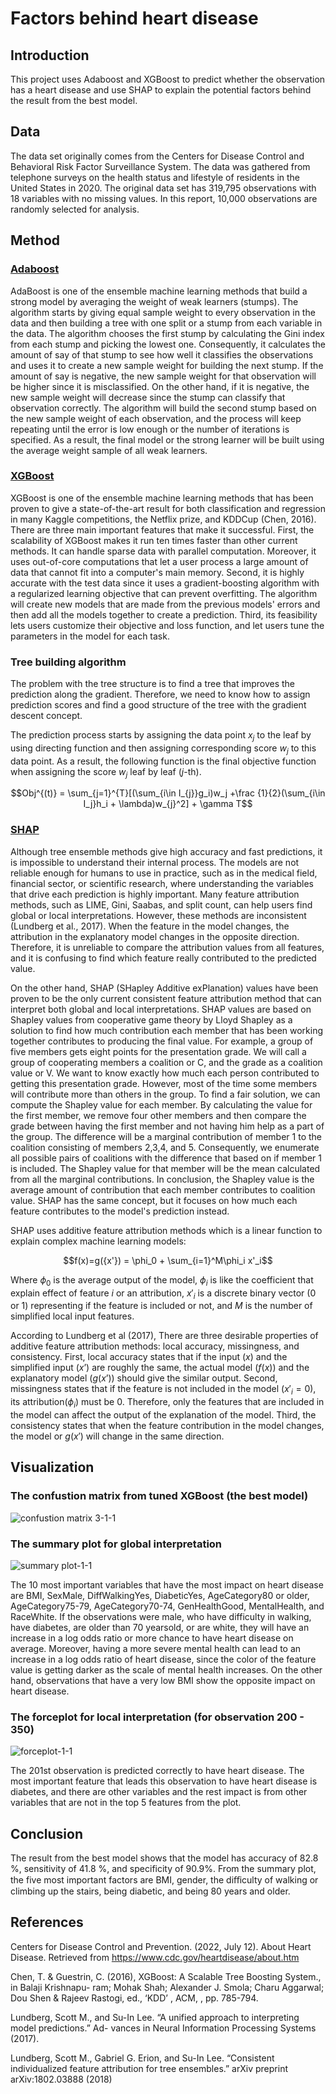 # Factors behind heart disease 

## Introduction
This project uses Adaboost and XGBoost to predict whether the observation has a heart disease and use SHAP to explain the potential factors behind the result from the best model. 

## Data
The data set originally comes from the Centers for Disease Control and Behavioral Risk Factor Surveillance System. The data was gathered from telephone surveys on the health status and lifestyle of residents in the United States in 2020. The original data set has 319,795 observations with 18 variables with no missing values. In this report, 10,000 observations are randomly selected for analysis. 

## Method

### [Adaboost](https://cseweb.ucsd.edu/~yfreund/papers/IntroToBoosting.pdf)

AdaBoost is one of the ensemble machine learning methods that build a strong model by averaging the weight of weak learners (stumps). The algorithm starts by giving equal sample weight to every observation in the data and then building a tree with one split or a stump from each variable in the data. The algorithm chooses the first stump by calculating the Gini index from each stump and picking the lowest one. Consequently, it calculates the amount of say of that stump to see how well it classifies the observations and uses it to create a new sample weight for building the next stump. If the amount of say is negative, the new sample weight for that observation will be higher since it is misclassified. On the other hand, if it is negative, the new sample weight will decrease since the stump can classify that observation correctly. The algorithm will build the second stump based on the new sample weight of each observation, and the process will keep repeating until the error is low enough or the number of iterations is specified. As a result, the final model or the strong learner will be built using the average weight sample of all weak learners.


### [XGBoost](https://arxiv.org/abs/1603.02754)
XGBoost is one of the ensemble machine learning methods that has been proven to give a state-of-the-art result for both classification and regression in many Kaggle competitions, the Netflix prize, and KDDCup (Chen, 2016). There are three main important features that make it successful. First, the scalability of XGBoost makes it run ten times faster than other current methods. It can handle sparse data with parallel computation. Moreover, it uses out-of-core computations that let a user process a large amount of data that cannot fit into a computer's main memory. Second, it is highly accurate with the test data since it uses a gradient-boosting algorithm with a regularized learning objective that can prevent overfitting. The algorithm will create new models that are made from the previous models' errors and then add all the models together to create a prediction. Third, its feasibility lets users customize their objective and loss function, and let users tune the parameters in the model for each task.

### Tree building algorithm

The problem with the tree structure is to find a tree that improves the prediction along the gradient. Therefore, we need to know how to assign prediction scores and find a good structure of the tree with the gradient descent concept.

The prediction process starts by assigning the data point $x_j$ to the leaf by using directing function and then assigning corresponding score $w_j$ to this data point. As a result, the following function is the final objective function when assigning the score $w_j$ leaf by leaf ($j$-th).

$$Obj^{(t)} = \sum_{j=1}^{T}[(\sum_{i\in I_{j}}g_i)w_j +\frac {1}{2}(\sum_{i\in I_j}h_i + \lambda)w_{j}^2] + \gamma T$$

### [SHAP](https://arxiv.org/abs/1705.07874)

Although tree ensemble methods give high accuracy and fast predictions, it is impossible to understand their internal process. The models are not reliable enough for humans to use in practice, such as in the medical field, financial sector, or scientific research, where understanding the variables that drive each prediction is highly important. Many feature attribution methods, such as LIME, Gini, Saabas, and split count, can help users find global or local interpretations. However, these methods are inconsistent (Lundberg et al., 2017). When the feature in the model changes, the attribution in the explanatory model changes in the opposite direction. Therefore, it is unreliable to compare the attribution values from all features, and it is confusing to find which feature really contributed to the predicted value.

On the other hand, SHAP (SHapley Additive exPlanation) values have been proven to be the only current consistent feature attribution method that can interpret both global and local interpretations. SHAP values are based on Shapley values from cooperative game theory by Lloyd Shapley as a solution to find how much contribution each member that has been working together contributes to producing the final value. For example, a group of five members gets eight points for the presentation grade. We will call a group of cooperating members a coalition or C, and the grade as a coalition value or V. We want to know exactly how much each person contributed to getting this presentation grade. However, most of the time some members will contribute more than others in the group. To find a fair solution, we can compute the Shapley value for each member. By calculating the value for the first member, we remove four other members and then compare the grade between having the first member and not having him help as a part of the group. The difference will be a marginal contribution of member 1 to the coalition consisting of members 2,3,4, and 5. Consequently, we enumerate all possible pairs of coalitions with the difference that based on if member 1 is included. The Shapley value for that member will be the mean calculated from all the marginal contributions. In conclusion, the Shapley value is the average amount of contribution that each member contributes to coalition value. SHAP has the same concept, but it focuses on how much each feature contributes to the model's prediction instead.

SHAP uses additive feature attribution methods which is a linear function to explain complex machine learning models:

$$f(x)=g({x'}) = \phi_0 + \sum_{i=1}^M\phi_i  x'_i$$

Where $\phi_0$ is the average output of the model, $\phi_i$ is like the coefficient that explain effect of feature $i$ or an attribution, $x'_i$ is a discrete binary vector (0 or 1) representing if the feature is included or not, and $M$ is the number of simplified local input features.

According to Lundberg et al (2017), There are three desirable properties of additive feature attribution methods: local accuracy, missingness, and consistency. First, local accuracy states that if the input ($x$) and the simplified input ($x’$) are roughly the same, the actual model ($f(x)$) and the explanatory model ($g(x’)$) should give the similar output. Second, missingness states that if the feature is not included in the model ($x'_i=0$), its attribution($\phi_i$) must be 0. Therefore, only the features that are included in the model can affect the output of the explanation of the model. Third, the consistency states that when the feature contribution in the model changes, the model or $g(x')$ will change in the same direction.

## Visualization 

### The confustion matrix from tuned XGBoost (the best model)

![confustion matrix 3-1-1](https://user-images.githubusercontent.com/119982930/220091488-6af9f3e3-bfe6-441c-a273-918624c13662.png)

### The summary plot for global interpretation

![summary plot-1-1](https://user-images.githubusercontent.com/119982930/220091181-ee06e497-1c76-47fc-a5bf-7d61252fd26b.png)

The 10 most important variables that have the most impact on heart disease are BMI, SexMale, DiffWalkingYes, DiabeticYes, AgeCategory80 or older, AgeCategory75-79, AgeCategory70-74, GenHealthGood, MentalHealth, and RaceWhite. If the observations were male, who have difficulty in walking, have diabetes, are older than 70 yearsold, or are white, they will have an increase in a log odds ratio or more chance to have heart disease on average. Moreover, having a more severe mental health can lead to an increase in a log odds ratio of heart disease, since the color of the feature value is getting darker as the scale of mental health increases. On the other hand, observations that have a very low BMI show the opposite impact on heart disease.


### The forceplot for local interpretation (for observation 200 - 350)

![forceplot-1-1](https://user-images.githubusercontent.com/119982930/220091499-50a9ada4-7fc6-4650-9a9d-661e748fad25.png)

The 201st observation is predicted correctly to have heart disease. The most important feature that leads this observation to have heart disease is diabetes, and there are other variables and the rest impact is from other variables that are not in the top 5 features from the plot.

## Conclusion
The result from the best model shows that the model has accuracy of 82.8 %, sensitivity of 41.8 %, and specificity of 90.9%. From the summary plot, the five most important factors are BMI, gender, the diﬀiculty of walking or climbing up the stairs, being diabetic, and being 80 years and older. 

## References

Centers for Disease Control and Prevention. (2022, July 12). About Heart Disease. Retrieved from https://www.cdc.gov/heartdisease/about.htm

Chen, T. & Guestrin, C. (2016), XGBoost: A Scalable Tree Boosting System., in Balaji Krishnapu- ram; Mohak Shah; Alexander J. Smola; Charu Aggarwal; Dou Shen & Rajeev Rastogi, ed., ‘KDD’ , ACM, , pp. 785-794.

Lundberg, Scott M., and Su-In Lee. “A unified approach to interpreting model predictions.” Ad- vances in Neural Information Processing Systems (2017).

Lundberg, Scott M., Gabriel G. Erion, and Su-In Lee. “Consistent individualized feature attribution for tree ensembles.” arXiv preprint arXiv:1802.03888 (2018)



